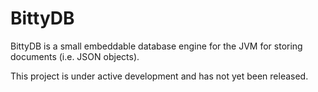 # BittyDB

BittyDB is a small embeddable database engine for the JVM for storing documents (i.e. JSON objects).

This project is under active development and has not yet been released.